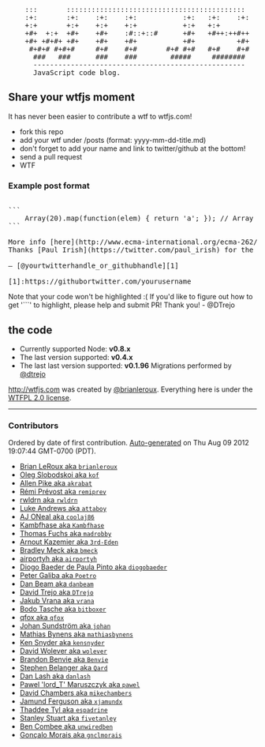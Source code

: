 <pre>
    :::       :::::::::::::::::::::::::::::::::::::::::::
    :+:       :+:    :+:    :+:           :+:   :+:    :+:
    +:+       +:+    +:+    +:+           +:+   +:+
    +#+  +:+  +#+    +#+    :#::+::#      +#+   +#++:++#++
    +#+ +#+#+ +#+    +#+    +#+           +#+          +#+
     #+#+# #+#+#     #+#    #+#       #+# #+#   #+#    #+#
      ###   ###      ###    ###        #####     ########
      ---------------------------------------------------
      JavaScript code blog.
</pre>


Share your wtfjs moment
---

It has never been easier to contribute a wtf to wtfjs.com!

- fork this repo
- add your wtf under /posts (format: yyyy-mm-dd-title.md)
- don't forget to add your name and link to twitter/github at the bottom!
- send a pull request
- WTF

### Example post format
<pre>

```
    Array(20).map(function(elem) { return 'a'; }); // Array of undefined x 20
```

More info [here](http://www.ecma-international.org/ecma-262/5.1/#sec-15.4.4.19).
Thanks [Paul Irish](https://twitter.com/paul_irish) for the explanation.

— [@yourtwitterhandle_or_githubhandle][1]

[1]:https://githubortwitter.com/yourusername
</pre>

Note that your code won't be highlighted :( If you'd like to figure out how to
get '```' to highlight, please help and submit PR! Thank you! - @DTrejo

the code
---

- Currently supported Node: **v0.8.x**
- The last version supported: **v0.4.x**
- The last last version supported: **v0.1.96**
  Migrations performed by [@dtrejo][1]


<http://wtfjs.com> was created by [@brianleroux](http://twitter.com/brianleroux). Everything here is under the [WTFPL 2.0 license](http://wtfjs.com/license).

[1]: http://github.com/DTrejo

---

### Contributors
Ordered by date of first contribution.
[Auto-generated](http://github.com/dtrejo/node-authors) on Thu Aug 09 2012 19:07:44 GMT-0700 (PDT).

- [Brian LeRoux aka `brianleroux`](https://github.com/brianleroux)
- [Oleg Slobodskoi aka `kof`](https://github.com/kof)
- [Allen Pike aka `akrabat`](https://github.com/akrabat)
- [Rémi Prévost aka `remiprev`](https://github.com/remiprev)
- [rwldrn aka `rwldrn`](https://github.com/rwldrn)
- [Luke Andrews aka `attaboy`](https://github.com/attaboy)
- [AJ ONeal aka `coolaj86`](https://github.com/coolaj86)
- [Kambfhase aka `Kambfhase`](https://github.com/Kambfhase)
- [Thomas Fuchs aka `madrobby`](https://github.com/madrobby)
- [Arnout Kazemier aka `3rd-Eden`](https://github.com/3rd-Eden)
- [Bradley Meck aka `bmeck`](https://github.com/bmeck)
- [airportyh aka `airportyh`](https://github.com/airportyh)
- [Diogo Baeder de Paula Pinto aka `diogobaeder`](https://github.com/diogobaeder)
- [Peter Galiba aka `Poetro`](https://github.com/Poetro)
- [Dan Beam aka `danbeam`](https://github.com/danbeam)
- [David Trejo aka `DTrejo`](https://github.com/DTrejo)
- [Jakub Vrana aka `vrana`](https://github.com/vrana)
- [Bodo Tasche aka `bitboxer`](https://github.com/bitboxer)
- [qfox aka `qfox`](https://github.com/qfox)
- [Johan Sundström aka `johan`](https://github.com/johan)
- [Mathias Bynens aka `mathiasbynens`](https://github.com/mathiasbynens)
- [Ken Snyder aka `kensnyder`](https://github.com/kensnyder)
- [David Wolever aka `wolever`](https://github.com/wolever)
- [Brandon Benvie aka `Benvie`](https://github.com/Benvie)
- [Stephen Belanger aka `Qard`](https://github.com/Qard)
- [Dan Lash aka `danlash`](https://github.com/danlash)
- [Pawel 'lord_T' Maruszczyk aka `pawel`](https://github.com/pawel)
- [David Chambers aka `mikechambers`](https://github.com/mikechambers)
- [Jamund Ferguson aka `xjamundx`](https://github.com/xjamundx)
- [Thaddee Tyl aka `espadrine`](https://github.com/espadrine)
- [Stanley Stuart aka `fivetanley`](https://github.com/fivetanley)
- [Ben Combee aka `unwiredben`](https://github.com/unwiredben)
- [Gonçalo Morais aka `gnclmorais`](https://github.com/gnclmorais)
